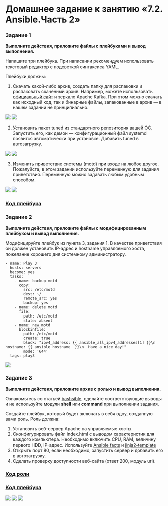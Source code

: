 # Домашнее задание к занятию «7.2. Ansible.Часть 2»

### Задание 1

**Выполните действия, приложите файлы с плейбуками и вывод выполнения.**

Напишите три плейбука. При написании рекомендуем использовать текстовый редактор с подсветкой синтаксиса YAML.

Плейбуки должны: 

1. Скачать какой-либо архив, создать папку для распаковки и распаковать скаченный архив. Например, можете использовать [официальный сайт](https://kafka.apache.org/downloads) и зеркало Apache Kafka. При этом можно скачать как исходный код, так и бинарные файлы, запакованные в архив — в нашем задании не принципиально.

![](https://github.com/AleksShadrin/netology/blob/main/7-02-AnsiblePart2/1.1.png)
![](https://github.com/AleksShadrin/netology/blob/main/7-02-AnsiblePart2/1.01.png)

2. Установить пакет tuned из стандартного репозитория вашей ОС. Запустить его, как демон — конфигурационный файл systemd появится автоматически при установке. Добавить tuned в автозагрузку.

![](https://github.com/AleksShadrin/netology/blob/main/7-02-AnsiblePart2/1.2.png)
![](https://github.com/AleksShadrin/netology/blob/main/7-02-AnsiblePart2/1.02.png)

3. Изменить приветствие системы (motd) при входе на любое другое. Пожалуйста, в этом задании используйте переменную для задания приветствия. Переменную можно задавать любым удобным способом.

![](https://github.com/AleksShadrin/netology/blob/main/7-02-AnsiblePart2/1.3.png)
![](https://github.com/AleksShadrin/netology/blob/main/7-02-AnsiblePart2/1.03.png)

### [Код плейбука](https://github.com/AleksShadrin/netology/blob/main/7-02-AnsiblePart2/playbook.yaml)


### Задание 2

**Выполните действия, приложите файлы с модифицированным плейбуком и вывод выполнения.** 

Модифицируйте плейбук из пункта 3, задания 1. В качестве приветствия он должен установить IP-адрес и hostname управляемого хоста, пожелание хорошего дня системному администратору. 

    - name: Play 3
      hosts: servers
      become: yes
      tasks:
        - name: backup motd
          copy:
            src: /etc/motd
            dest: ~/
            remote_src: yes
            backup: yes
        - name: delete motd
          file:
            path: /etc/motd
            state: absent
        - name: new motd
          blockinfile:
            path: /etc/motd
            create: true
            block: "ipv4_address: {{ ansible_all_ipv4_addresses[1] }}\n hostname: {{ ansible_hostname  }}\n  Have a nice day!"
            mode: '644'
      tags: play3


![](https://github.com/AleksShadrin/netology/blob/main/7-02-AnsiblePart2/2.png)



### Задание 3

**Выполните действия, приложите архив с ролью и вывод выполнения.**

Ознакомьтесь со статьей [bashsible](https://habr.com/ru/post/494738/), сделайте соответствующие выводы и не используйте модули **shell** или **command** при выполнении задания.

Создайте плейбук, который будет включать в себя одну, созданную вами роль. Роль должна:

1. Установить веб-сервер Apache на управляемые хосты.
2. Сконфигурировать файл index.html c выводом характеристик для каждого компьютера. Необходимо включить CPU, RAM, величину первого HDD, IP-адрес. Используйте [Ansible facts](https://docs.ansible.com/ansible/latest/playbook_guide/playbooks_vars_facts.html) и [jinja2-template](https://linuxways.net/centos/how-to-use-the-jinja2-template-in-ansible/)
3. Открыть порт 80, если необходимо, запустить сервер и добавить его в автозагрузку.
4. Сделать проверку доступности веб-сайта (ответ 200, модуль uri).

### [Код роли](https://github.com/AleksShadrin/netology/blob/main/7-02-AnsiblePart2/apache)
### [Код плейбука](https://github.com/AleksShadrin/netology/blob/main/7-02-AnsiblePart2/install_apache_playbook.yaml)
![](https://github.com/AleksShadrin/netology/blob/main/7-02-AnsiblePart2/3.1.png)
![](https://github.com/AleksShadrin/netology/blob/main/7-02-AnsiblePart2/3.2.png)
![](https://github.com/AleksShadrin/netology/blob/main/7-02-AnsiblePart2/3.3.png)